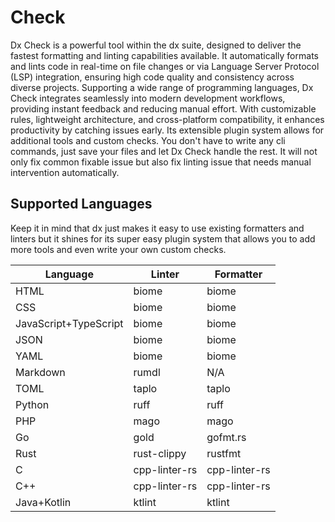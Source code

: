 # Check

Dx Check is a powerful tool within the dx suite, designed to deliver the fastest formatting and linting capabilities available. It automatically formats and lints code in real-time on file changes or via Language Server Protocol (LSP) integration, ensuring high code quality and consistency across diverse projects. Supporting a wide range of programming languages, Dx Check integrates seamlessly into modern development workflows, providing instant feedback and reducing manual effort. With customizable rules, lightweight architecture, and cross-platform compatibility, it enhances productivity by catching issues early. Its extensible plugin system allows for additional tools and custom checks. You don't have to write any cli commands, just save your files and let Dx Check handle the rest. It will not only fix common fixable issue but also fix linting issue that needs manual intervention automatically.

## Supported Languages

Keep it in mind that dx just makes it easy to use existing formatters and linters but it shines for its super easy plugin system that allows you to add more tools and even write your own custom checks.

| Language               | Linter       | Formatter    |
|------------------------|--------------|--------------|
| HTML                   | biome        | biome        |
| CSS                    | biome        | biome        |
| JavaScript+TypeScript  | biome        | biome        |
| JSON                   | biome        | biome        |
| YAML                   | biome        | biome        |
| Markdown               | rumdl        | N/A          |
| TOML                   | taplo        | taplo        |
| Python                 | ruff         | ruff         |
| PHP                    | mago         | mago         |
| Go                     | gold         | gofmt.rs     |
| Rust                   | rust-clippy  | rustfmt      |
| C                      | cpp-linter-rs| cpp-linter-rs|
| C++                    | cpp-linter-rs| cpp-linter-rs|
| Java+Kotlin            | ktlint       | ktlint       |
